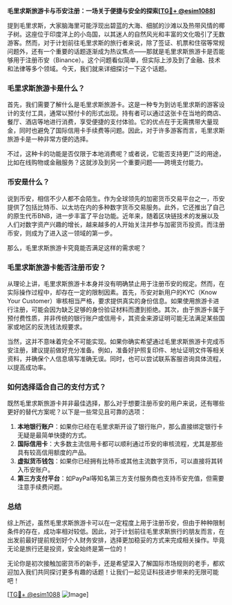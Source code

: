 **毛里求斯旅游卡与币安注册：一场关于便捷与安全的探索[[TG💪+ @esim1088](https://t.me/s/esim1088)]**

提到毛里求斯，大家脑海里可能浮现出碧蓝的大海、细腻的沙滩以及热带风情的椰子树。这座位于印度洋上的小岛国，以其迷人的自然风光和丰富的文化吸引了无数游客。然而，对于计划前往毛里求斯的旅行者来说，除了签证、机票和住宿等常规问题外，还有一个重要的话题逐渐成为热议焦点——那就是毛里求斯旅游卡是否能够用于注册币安（Binance）。这个问题看似简单，但实际上涉及到了金融、技术和法律等多个领域。今天，我们就来详细探讨一下这个话题。

### 毛里求斯旅游卡是什么？

首先，我们需要了解什么是毛里求斯旅游卡。这是一种专为到访毛里求斯的游客设计的支付工具，通常以预付卡的形式出现。持有者可以通过这张卡在当地的商店、餐厅、酒店等地进行消费，享受便捷的支付体验。它的优点在于无需携带大量现金，同时也避免了国际信用卡手续费等问题。因此，对于许多游客而言，毛里求斯旅游卡是一种非常方便的选择。

不过，这种卡的功能是否仅限于本地消费呢？或者说，它能否支持更广泛的用途，比如在线购物或金融服务？这就涉及到另一个重要问题——跨境支付能力。

### 币安是什么？

说到币安，相信不少人都不会陌生。作为全球领先的加密货币交易平台之一，币安提供了包括比特币、以太坊在内的多种数字货币交易服务。此外，它还推出了自己的原生代币BNB，进一步丰富了平台功能。近年来，随着区块链技术的发展以及人们对数字资产兴趣的增长，越来越多的人开始关注并参与加密货币投资。而注册币安，则成为了进入这一领域的第一步。

那么，毛里求斯旅游卡究竟能否满足这样的需求呢？

### 毛里求斯旅游卡能否注册币安？

从理论上讲，毛里求斯旅游卡本身并没有明确禁止用于注册币安的规定。然而，在实际操作过程中，却存在一定的限制因素。首先，币安对新用户的KYC（Know Your Customer）审核相当严格，要求提供真实的身份信息。如果使用旅游卡进行注册，可能会因为缺乏足够的身份验证材料而遭到拒绝。其次，由于旅游卡属于预付费性质，并非传统的银行账户或信用卡，其资金来源证明可能无法满足某些国家或地区的反洗钱法规要求。

当然，这并不意味着完全不可能实现。如果你确实希望通过毛里求斯旅游卡完成币安注册，建议提前做好充分准备。例如，准备好护照复印件、地址证明文件等相关资料，并确保个人信息填写准确无误。同时，也可以尝试联系客服咨询具体流程，以提高成功率。

### 如何选择适合自己的支付方式？

既然毛里求斯旅游卡并非最佳选择，那么对于想要注册币安的用户来说，还有哪些更好的替代方案呢？以下是一些常见且可靠的选项：

1. **本地银行账户**：如果你已经在毛里求斯开设了银行账户，那么直接绑定银行卡无疑是最简单快捷的方式。
2. **国际信用卡**：大多数主流信用卡都可以顺利通过币安的审核流程，尤其是那些具有较高信用额度的产品。
3. **虚拟货币钱包**：如果你已经拥有比特币或其他主流数字货币，可以直接将其转入币安账户。
4. **第三方支付平台**：如PayPal等知名第三方支付服务商也支持币安充值，但需要注意手续费问题。

### 总结

综上所述，虽然毛里求斯旅游卡可以在一定程度上用于注册币安，但由于种种限制条件的存在，成功率相对较低。因此，对于计划前往毛里求斯旅行的朋友而言，在出发前最好提前规划好个人财务安排，选择更加稳妥的方式来完成相关操作。毕竟无论是旅行还是投资，安全始终是第一位的！

无论你是初次接触加密货币的新手，还是希望深入了解国际市场规则的老手，都欢迎加入我们共同探讨更多有趣的话题！让我们一起见证科技进步带来的无限可能吧！

[[TG💪+ @esim1088](https://t.me/s/esim1088) ![Image](https://i.postimg.cc/4NQfJmqS/Snipaste-2025-05-13-00-14-12.png)]